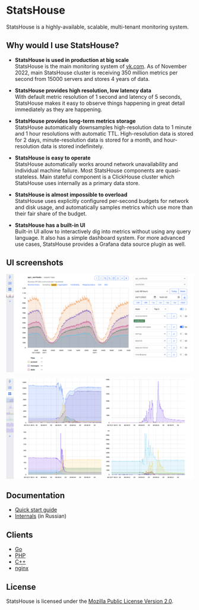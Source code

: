 # StatsHouse

StatsHouse is a highly-available, scalable, multi-tenant monitoring system.

## Why would I use StatsHouse?

- **StatsHouse is used in production at big scale**  
StatsHouse is the main monitoring system of [vk.com](https://vk.com). As of
  November 2022, main StatsHouse cluster is receiving 350 million metrics
  per second from 15000 servers and stores 4 years of data.

- **StatsHouse provides high resolution, low latency data**  
With default metric resolution of 1 second and latency of 5 seconds,
  StatsHouse makes it easy to observe things happening in great detail
  immediately as they are happening.

- **StatsHouse provides long-term metrics storage**  
StatsHouse automatically downsamples high-resolution data to 1 minute and 1
  hour resolutions with automatic TTL. High-resolution data is stored for 2
  days, minute-resolution data is stored for a month, and hour-resolution
  data is stored indefinitely.

- **StatsHouse is easy to operate**  
StatsHouse automatically works around network unavailability and individual
  machine failure. Most StatsHouse components are quasi-stateless. Main
  stateful component is a ClickHouse cluster which StatsHouse uses
  internally as a primary data store.

- **StatsHouse is almost impossible to overload**  
StatsHouse uses explicitly configured per-second budgets for network and
  disk usage, and automatically samples metrics which use more than their
  fair share of the budget.

- **StatsHouse has a built-in UI**  
Built-in UI allow to interactively dig into metrics without using any query
  language. It also has a simple dashboard system. For more advanced use
  cases, StatsHouse provides a Grafana data source plugin as well.

## UI screenshots

![Home page](./docs/media/home.webp "Home page")

![Dashboard](./docs/media/dash.webp "Dashboard")

## Documentation

- [Quick start guide](./docs/quickstart.md)
- [Internals](./docs/internals.ru.md) (in Russian)

## Clients

- [Go](https://github.com/VKCOM/statshouse-go)
- [PHP](https://github.com/VKCOM/statshouse-php)
- [C++](https://github.com/VKCOM/statshouse-cpp)
- [nginx](https://github.com/VKCOM/nginx-statshouse-module)

## License

StatsHouse is licensed under the [Mozilla Public License Version 2.0](./LICENSE). 
